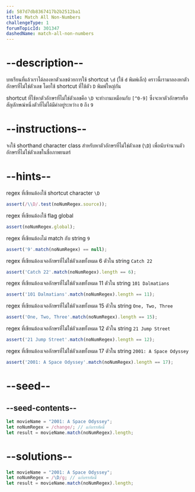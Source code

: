 ```yaml
---
id: 587d7db8367417b2b2512ba1
title: Match All Non-Numbers
challengeType: 1
forumTopicId: 301347
dashedName: match-all-non-numbers
---
```


# --description--

บทเรียนที่แล้วเราได้ลองหาตัวเลขด้วยการใช้ shortcut `\d` (ใช้ `d` พิมพ์เล็ก) 
คราวนี้เรามาลองหาตัวอักษรที่ไม่ใช่ตัวเลข โดยใช้ shortcut ที่ใช้ตัว `D` พิมพ์ใหญ่กัน


shortcut ที่ใช้หาตัวอักษรที่ไม่ใช่ตัวเลขคือ `\D` จะทำงานเหมือนกับ `[^0-9]` ซึ่งจะหาตัวอักษรหรือสัญลักษณ์หนึ่งตัวที่ไม่ได้มีค่าอยู่ระหว่าง `0` ถึง `9`

# --instructions--

จงใช้ shorthand character class สำหรับหาตัวอักษรที่ไม่ใช่ตัวเลข (`\D`) เพื่อนับจำนวนตัวอักษรที่ไม่ใช่ตัวเลขในชื่อภาพยนตร์

# --hints--

regex ที่เขียนต้องใช้ shortcut character `\D`

```js
assert(/\\D/.test(noNumRegex.source));
```

regex ที่เขียนต้องใช้ flag global

```js
assert(noNumRegex.global);
```

regex ที่เขียนต้องไม่ match กับ string `9`

```js
assert('9'.match(noNumRegex) == null);
```

regex ที่เขียนต้องเจออักษรที่ไม่ใช่ตัวเลขทั้งหมด 6 ตัวใน string `Catch 22`

```js
assert('Catch 22'.match(noNumRegex).length == 6);
```

regex ที่เขียนต้องเจออักษรที่ไม่ใช่ตัวเลขทั้งหมด 11 ตัวใน string `101 Dalmatians`

```js
assert('101 Dalmatians'.match(noNumRegex).length == 11);
```

regex ที่เขียนต้องเจออักษรที่ไม่ใช่ตัวเลขทั้งหมด 15 ตัวใน string `One, Two, Three`

```js
assert('One, Two, Three'.match(noNumRegex).length == 15);
```

regex ที่เขียนต้องเจออักษรที่ไม่ใช่ตัวเลขทั้งหมด 12 ตัวใน string `21 Jump Street`

```js
assert('21 Jump Street'.match(noNumRegex).length == 12);
```

regex ที่เขียนต้องเจออักษรที่ไม่ใช่ตัวเลขทั้งหมด 17 ตัวใน string `2001: A Space Odyssey`

```js
assert('2001: A Space Odyssey'.match(noNumRegex).length == 17);
```

# --seed--

## --seed-contents--

```js
let movieName = "2001: A Space Odyssey";
let noNumRegex = /change/; // แก้บรรทัดนี้
let result = movieName.match(noNumRegex).length;
```

# --solutions--

```js
let movieName = "2001: A Space Odyssey";
let noNumRegex = /\D/g; // แก้บรรทัดนี้
let result = movieName.match(noNumRegex).length;
```
